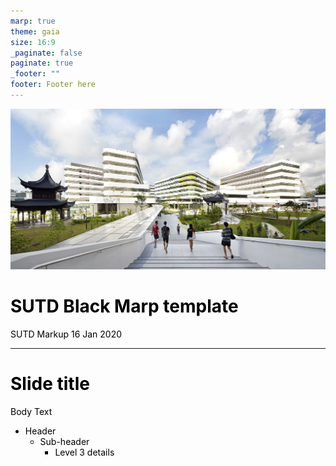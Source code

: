 ```yaml
---
marp: true
theme: gaia
size: 16:9
_paginate: false
paginate: true
_footer: ""
footer: Footer here
---
```


<!-- SUTD Red Marp template by SUTD Markup -->

<!-- _backgroundColor: white -->
<!-- _class: title -->

![bg](images/sutd.jpg)

# SUTD Black Marp template

SUTD Markup
16 Jan 2020

---

<style>

h1, h2, h3, h4, h5 {
    color: #000000;
}

li {
    color: #000000 !important;
}

p {
    color: #000000 !important;
}

section {
    width: 1280px;
    height: 720px;
    background-image: url("images/SUTD-black.png");
    background-size: cover;
    text-align: left;
    position: relative;
}

section.title h1{
    text-align: center !important;
}

section.title p{
    text-align: center !important;
}

section.slide h1 {
    color: #ffffff !important;
}

section.imgleft h1 {
    text-align: center;
    top: -30px;
    font-size: 40px;
    color: #000000;
}

section::after {
    color: #ffffff !important;
    content: attr(data-marpit-pagination) !important;
    position: absolute !important;
    left: 1200px !important;
    top: 660px !important;
    font-size: 20px !important;
}

footer {
    color: #ffffff !important;
    text-align: center !important;
    position: absolute !important;
    top: 660px !important;
    font-size: 20px !important;
}

</style>
<!-- class: slide -->

# Slide title

Body Text

- Header
  - Sub-header
    - Level 3 details
